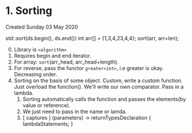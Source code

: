 # 1. Sorting
Created Sunday 03 May 2020

std::sort(ds.begin(), ds.end())
	int arr[] = {1,3,4,23,4,4};
	sort(arr, arr+len);


0. Library is ``<algorithm>``
1. Requires begin and end iterator.
2. For array: ``sort``(arr_head, arr_head+length).
3. For reverse, pass the functor ``greater<int>``, i.e greater is okay. Decreasing order.
4. Sorting on the basis of some object. Custom, write a custom function. Just overload the function(). We'll write our own comparator. Pass in a lambda.
	1. Sorting automatically calls the function and passes the elements(by value or reference).
	2. We just need to pass in the name or lamda.
	3. [ captures ] (parameters) -> returnTypesDeclaration { lambdaStatements; }



